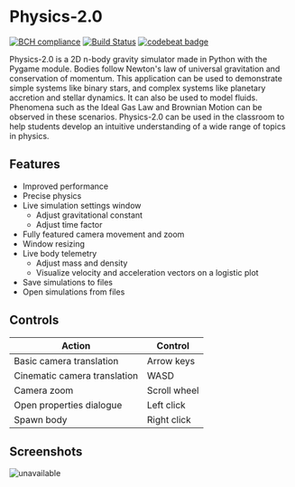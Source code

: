 # Physics-2.0

[![BCH compliance](https://bettercodehub.com/edge/badge/rschwa6308/Physics-2.0?branch=master)](https://bettercodehub.com/)
[![Build Status](https://travis-ci.org/StardustGogeta/Physics-2.0.svg?branch=master)](https://travis-ci.org/StardustGogeta/Physics-2.0)
[![codebeat badge](https://codebeat.co/badges/fbb5d077-aa9f-4979-bbe8-89c9ae36d160)](https://codebeat.co/projects/github-com-stardustgogeta-physics-2-0-master)

Physics-2.0 is a 2D n-body gravity simulator made in Python with the Pygame module. Bodies follow Newton's law of universal gravitation and conservation of momentum. This application can be used to demonstrate simple systems like binary stars, and complex systems like planetary accretion and stellar dynamics. It can also be used to model fluids. Phenomena such as the Ideal Gas Law and Brownian Motion can be observed in these scenarios. Physics-2.0 can be used in the classroom to help students develop an intuitive understanding of a wide range of topics in physics. 

## Features
- Improved performance
- Precise physics
- Live simulation settings window
  - Adjust gravitational constant
  - Adjust time factor
- Fully featured camera movement and zoom
- Window resizing
- Live body telemetry
   - Adjust mass and density
   - Visualize velocity and acceleration vectors on a logistic plot
- Save simulations to files
- Open simulations from files


## Controls
Action | Control
---|---
Basic camera translation | Arrow keys
Cinematic camera translation | WASD
Camera zoom | Scroll wheel
Open properties dialogue | Left click
Spawn body | Right click


## Screenshots
![unavailable](https://github.com/rschwa6308/Physics-2.0/blob/master/Screenshots/screenshot_0.PNG "Screenshot 0")
